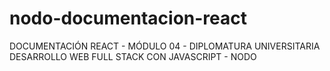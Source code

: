# nodo-documentacion-react
DOCUMENTACIÓN REACT - MÓDULO 04 - DIPLOMATURA UNIVERSITARIA DESARROLLO WEB FULL STACK CON JAVASCRIPT - NODO
